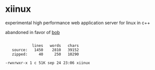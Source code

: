 # xiinux

experimental high performance web application server for linux in c++

abandoned in favor of [bob](https://github.com/calint/bob)

```

            lines   words   chars
   source:   1450    2810   39152
   zipped:     40     250   10290

-rwxrwxr-x 1 c 51K sep 24 23:06 xiinux

```